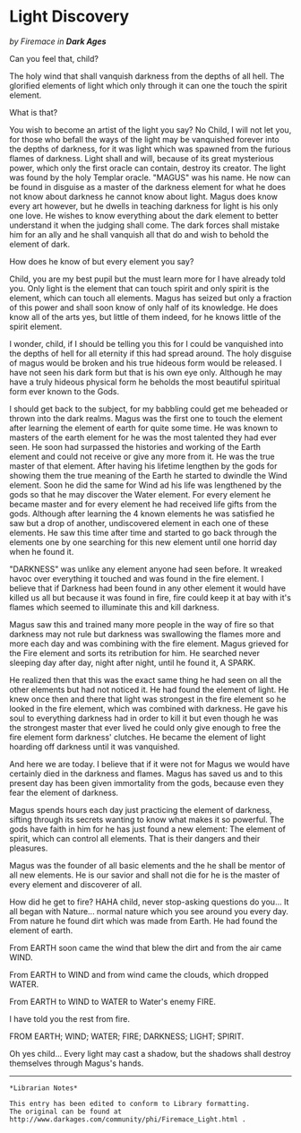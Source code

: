 # Light Discovery

_by Firemace in **Dark Ages**_

Can you feel that, child?

The holy wind that shall vanquish darkness from the depths of all hell. The
glorified elements of light which only through it can one the touch the spirit
element.

What is that?

You wish to become an artist of the light you say? No Child, I will not let
you, for those who befall the ways of the light may be vanquished forever into
the depths of darkness, for it was light which was spawned from the furious
flames of darkness. Light shall and will, because of its great mysterious
power, which only the first oracle can contain, destroy its creator. The light
was found by the holy Templar oracle. "MAGUS" was his name. He now can be found
in disguise as a master of the darkness element for what he does not know about
darkness he cannot know about light. Magus does know every art however, but he
dwells in teaching darkness for light is his only one love. He wishes to know
everything about the dark element to better understand it when the judging
shall come. The dark forces shall mistake him for an ally and he shall vanquish
all that do and wish to behold the element of dark.

How does he know of but every element you say?

Child, you are my best pupil but the must learn more for I have already told
you. Only light is the element that can touch spirit and only spirit is the
element, which can touch all elements. Magus has seized but only a fraction of
this power and shall soon know of only half of its knowledge. He does know all
of the arts yes, but little of them indeed, for he knows little of the spirit
element.

I wonder, child, if I should be telling you this for I could be vanquished into
the depths of hell for all eternity if this had spread around. The holy
disguise of magus would be broken and his true hideous form would be released.
I have not seen his dark form but that is his own eye only. Although he may
have a truly hideous physical form he beholds the most beautiful spiritual form
ever known to the Gods.

I should get back to the subject, for my babbling could get me beheaded or
thrown into the dark realms. Magus was the first one to touch the element after
learning the element of earth for quite some time. He was known to masters of
the earth element for he was the most talented they had ever seen. He soon had
surpassed the histories and working of the Earth element and could not receive
or give any more from it. He was the true master of that element. After having
his lifetime lengthen by the gods for showing them the true meaning of the
Earth he started to dwindle the Wind element. Soon he did the same for Wind ad
his life was lengthened by the gods so that he may discover the Water element.
For every element he became master and for every element he had received life
gifts from the gods. Although after learning the 4 known elements he was
satisfied he saw but a drop of another, undiscovered element in each one of
these elements. He saw this time after time and started to go back through the
elements one by one searching for this new element until one horrid day when he
found it.

"DARKNESS" was unlike any element anyone had seen before. It wreaked havoc over
everything it touched and was found in the fire element. I believe that if
Darkness had been found in any other element it would have killed us all but
because it was found in fire, fire could keep it at bay with it's flames which
seemed to illuminate this and kill darkness.

Magus saw this and trained many more people in the way of fire so that darkness
may not rule but darkness was swallowing the flames more and more each day and
was combining with the fire element. Magus grieved for the Fire element and
sorts its retribution for him. He searched never sleeping day after day, night
after night, until he found it, A SPARK.

He realized then that this was the exact same thing he had seen on all the
other elements but had not noticed it. He had found the element of light. He
knew once then and there that light was strongest in the fire element so he
looked in the fire element, which was combined with darkness. He gave his soul
to everything darkness had in order to kill it but even though he was the
strongest master that ever lived he could only give enough to free the fire
element form darkness' clutches. He became the element of light hoarding off
darkness until it was vanquished.

And here we are today. I believe that if it were not for Magus we would have
certainly died in the darkness and flames. Magus has saved us and to this
present day has been given immortality from the gods, because even they fear
the element of darkness.

Magus spends hours each day just practicing the element of darkness, sifting
through its secrets wanting to know what makes it so powerful. The gods have
faith in him for he has just found a new element: The element of spirit, which
can control all elements. That is their dangers and their pleasures.

Magus was the founder of all basic elements and the he shall be mentor of all
new elements. He is our savior and shall not die for he is the master of every
element and discoverer of all.

How did he get to fire? HAHA child, never stop-asking questions do you... It
all began with Nature... normal nature which you see around you every day. From
nature he found dirt which was made from Earth. He had found the element of
earth.

From EARTH soon came the wind that blew the dirt and from the air came WIND.

From EARTH to WIND and from wind came the clouds, which dropped WATER.

From EARTH to WIND to WATER to Water's enemy FIRE.

I have told you the rest from fire.

FROM EARTH; WIND; WATER; FIRE; DARKNESS; LIGHT; SPIRIT.

Oh yes child... Every light may cast a shadow, but the shadows shall destroy
themselves through Magus's hands.

***

```
*Librarian Notes*

This entry has been edited to conform to Library formatting.
The original can be found at http://www.darkages.com/community/phi/Firemace_Light.html .
```
